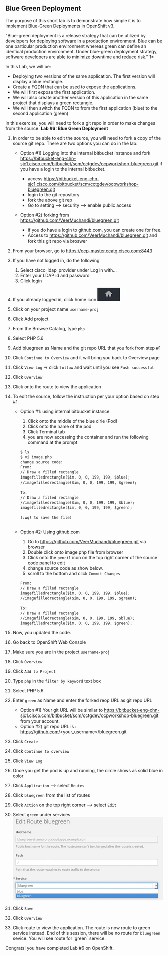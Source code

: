 ## Blue Green Deployment 

The purpose of this short lab is to demonstrate how simple it is to implement Blue-Green Deployments in OpenShift v3.

"Blue-green deployment is a release strategy that can be utilized by developers for deploying software in a production environment. Blue can be one particular production environment whereas green can define an identical production environment. Under blue-green deployment strategy, software developers are able to minimize downtime and reduce risk." 1*

In this Lab, we will be:

* Deploying two versions of the same application. The first version will display a blue rectangle.
* Create a FQDN that can be used to expose the applications.
* We will first expose the first application.
* We will also create another version of this application in the same project that displays a green rectangle.
* We will then switch the FQDN to from the first application (blue) to the second application (green)

In this exercise, you will need to fork a git repo in order to make changes from the source.
**Lab #6: Blue Green Deployment**


1. In order to be able to edit the source, you will need to fork a copy of the source git repo. There are two options you can do in the lab:
	* Option #1) Logging into the internal bitbucket instance and fork https://bitbucket-eng-chn-sjc1.cisco.com/bitbucket/scm/cctgdev/ocpworkshop-bluegreen.git if you have a login to the internal bitbucket.
		* access https://bitbucket-eng-chn-sjc1.cisco.com/bitbucket/scm/cctgdev/ocpworkshop-bluegreen.git
		* login to the git repository
		* fork the above git rep
		* Go to setting --> security --> enable public access
		
	* Option #2) forking from https://github.com/VeerMuchandi/bluegreen.git 
		* if you do have a login to github.com, you can create one for free.
		* Access to https://github.com/VeerMuchandi/bluegreen.git and fork this git repo via broswer
		
2. From your browser, go to https://ocp-master.ccatg.cisco.com:8443
2. If you have not logged in, do the following
	1. Select cisco_ldap_provider under Log in with...
	2. Enter your LDAP id and password
	3. Click login
3. If you already logged in, click home icon ![image](images/home.jpg)
4. Click on your project name `username-proj` 
6. Click Add project
7. From the Browse Catalog, type `php`
8. Select PHP 5.6
9. Add bluegreen as Name and the git repo URL that you fork from step #1
10. Click `Continue to Overview` and it will bring you back to Overview page
11. Click `View Log` -> click `follow` and wait until you see `Push successful`
12. Click `Overview`
13. Click onto the route to view the application
14. To edit the source, follow the instruction per your option based on step #1.
	* Option #1: using internal bitbucket instance
		1. Click onto the middle of the blue cirle (Pod)
		2. Click onto the name of the pod
		3. Click Terminal tab
		4. you are now accessing the container and run the following command at the prompt
		
		````
		$ ls
		$ vi image.php
		change source code: 
		From:
		// Draw a filled rectangle                                                                                                                                                                           
		imagefilledrectangle($im, 0, 0, 199, 199, $blue);                                                                                                                                                  
		//imagefilledrectangle($im, 0, 0, 199, 199, $green);
		
		To:
		// Draw a filled rectangle                                                                                                                                                                           
		//imagefilledrectangle($im, 0, 0, 199, 199, $blue);                                                                                                                                                  
		imagefilledrectangle($im, 0, 0, 199, 199, $green);
		
		(:wq! to save the file)                                                                                                                                              
                                                 
		````
	* Option #2: Using github.com
		1. Go to https://github.com/VeerMuchandi/bluegreen.git via browser
		2. Double click onto image.php file from browser
		3. Click onto the `pencil` icon on the top right corner of the source code panel to edit
		4. change source code as show below.
		5. scroll to the bottom and click `Commit Changes`
		
		````
		From:
		// Draw a filled rectangle                                                                                                                                                                           
		imagefilledrectangle($im, 0, 0, 199, 199, $blue);                                                                                                                                                  
		//imagefilledrectangle($im, 0, 0, 199, 199, $green);
		
		To:
		// Draw a filled rectangle                                                                                                                                                                           
		//imagefilledrectangle($im, 0, 0, 199, 199, $blue);                                                                                                                                                  
		imagefilledrectangle($im, 0, 0, 199, 199, $green);
		````
	
15. Now, you updated the code. 
17. Go back to OpenShift Web Console
18. Make sure you are in the project `username-proj`
19. Click `Overview`.
18. Click `Add to Project`
19. Type `php` in the `filter by keyword` text box
19. Select PHP 5.6
20. Enter `green` as Name and enter the forked reop URL as git repo URL
	* Option #1) Your git URL will be similar to https://bitbucket-eng-chn-sjc1.cisco.com/bitbucket/scm/cctgdev/ocpworkshop-bluegreen.git from your account.
	* Option #2) git repo URL is : https://github.com/<your_username>/bluegreen.git
21. Click `Create`
22. Click `Continue to overview`
22. Click `View Log`
23. Once you get the pod is up and running, the circle shows as solid blue in color
24. Click `Application` —> select `Routes`
25. Click `bluegreen` from the list of routes
26. Click `Action` on the top right corner —> select `Edit`
27. Select `green` under services
![image](images/bluegreenservice.jpg)
28. Click `Save`
29. Click `Overview`
30. Click route to view the application. The route is now route to green service instead. End of this session, there will be no route for `bluegreen` sevice. You will see route for 'green` service.

Congrats! you have completed Lab #6 on OpenShift.




